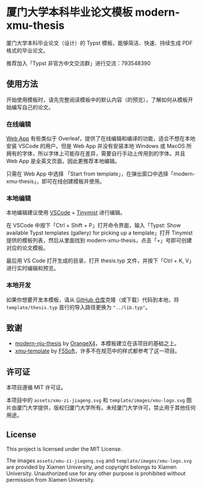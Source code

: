 # 厦门大学本科毕业论文模板 modern-xmu-thesis

厦门大学本科毕业论文（设计）的 Typst 模板，能够简洁、快速、持续生成 PDF 格式的毕业论文。

推荐加入「Typst 非官方中文交流群」进行交流：793548390

## 使用方法

开始使用模板时，请先完整阅读模板中的默认内容（的预览），了解如何从模板开始编写自己的论文。

### 在线编辑

[Web App](https://typst.app/) 有些类似于 Overleaf，提供了在线编辑和编译的功能，适合不想在本地安装 VSCode 的用户。但是 Web App 并没有安装本地 Windows 或 MacOS 所拥有的字体，所以字体上可能存在差异，需要自行手动上传用到的字体。并且 Web App 是全英文页面，因此更推荐本地编辑。

只需在 Web App 中选择 「Start from template」，在弹出窗口中选择「modern-xmu-thesis」，即可在线创建模板并使用。

### 本地编辑

本地编辑建议使用 [VSCode](https://code.visualstudio.com/download) + [Tinymist](https://github.com/Myriad-Dreamin/tinymist) 进行编辑。

在 VSCode 中按下「Ctrl + Shift + P」打开命令界面，输入「Typst: Show available Typst templates (gallery) for picking up a template」打开 Tinymist 提供的模板列表，然后从里面找到 modern-xmu-thesis，点击「+」号即可创建对应的论文模板。

最后用 VS Code 打开生成的目录，打开 thesis.typ 文件，并按下「Ctrl + K, V」进行实时编辑和预览。

### 本地开发

如果你想要开发本模板，请从 [GitHub 仓库](https://github.com/HPCesia/modern-xmu-thesis)克隆（或下载）代码到本地，将 `template/thesis.typ` 首行的导入路径更换为 `"../lib.typ"`。

## 致谢

- [modern-nju-thesis](https://github.com/nju-lug/modern-nju-thesis) by [OrangeX4](https://github.com/OrangeX4)，本模板建立在该项目的基础之上。
- [xmu-template](https://github.com/F5Soft/xmu-template) by [F5Soft](https://github.com/F5Soft)，许多不在规范中的样式都参考了这一项目。

## 许可证

本项目遵循 MIT 许可证。

本项目中的 `assets/xmu-zi-jiageng.svg` 和 `template/images/xmu-logo.svg` 图片由厦门大学提供，版权归厦门大学所有。未经厦门大学许可，禁止用于其他任何用途。

## License

This project is licensed under the MIT License.

The images `assets/xmu-zi-jiageng.svg` and `template/images/xmu-logo.svg` are provided by Xiamen University, and copyright belongs to Xiamen University. Unauthorized use for any other purpose is prohibited without permission from Xiamen University.